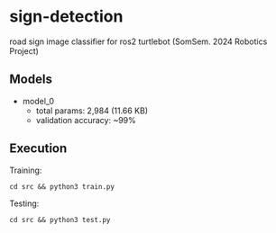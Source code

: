 # sign-detection

road sign image classifier for ros2 turtlebot (SomSem. 2024 Robotics Project)

## Models
- model_0
  - total params: 2,984 (11.66 KB)
  - validation accuracy: ~99%

## Execution 

Training:
```
cd src && python3 train.py
```

Testing:
```
cd src && python3 test.py
```
